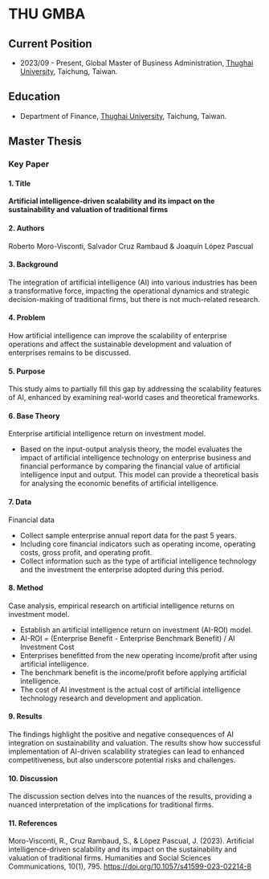 # THU GMBA
## Current Position
* 2023/09 - Present, Global Master of Business Administration, [Thughai University](https://www.thu.edu.tw), Taichung, Taiwan.

## Education
* Department of Finance, [Thughai University](https://www.thu.edu.tw), Taichung, Taiwan.

## Master Thesis

### Key Paper

#### 1. Title
**Artificial intelligence-driven scalability and its impact on the sustainability and valuation of traditional firms** 

#### 2. Authors
Roberto Moro-Visconti, Salvador Cruz Rambaud & Joaquín López Pascual

#### 3. Background
The integration of artificial intelligence (AI) into various industries has been a transformative force, impacting the operational dynamics and strategic decision-making of traditional firms, but there is not much-related research.

#### 4. Problem
How artificial intelligence can improve the scalability of enterprise operations and affect the sustainable development and valuation of enterprises remains to be discussed.

#### 5. Purpose
This study aims to partially fill this gap by addressing the scalability features of AI, enhanced by examining real-world cases and theoretical frameworks.

#### 6. Base Theory
Enterprise artificial intelligence return on investment model.
  * Based on the input-output analysis theory, the model evaluates the impact of artificial intelligence technology on enterprise business and financial performance by comparing the financial value of artificial intelligence input and output. This model can provide a theoretical basis for analysing the economic benefits of artificial intelligence.

#### 7. Data
Financial data
  * Collect sample enterprise annual report data for the past 5 years.
  * Including core financial indicators such as operating income, operating costs, gross profit, and operating profit.
  * Collect information such as the type of artificial intelligence technology and the investment the enterprise adopted during this period.

#### 8. Method
Case analysis, empirical research on artificial intelligence returns on investment model.
  * Establish an artificial intelligence return on investment (AI-ROI) model.
  * AI-ROI = (Enterprise Benefit - Enterprise Benchmark Benefit) / AI Investment Cost
  * Enterprises benefitted from the new operating income/profit after using artificial intelligence.
  * The benchmark benefit is the income/profit before applying artificial intelligence.
  * The cost of AI investment is the actual cost of artificial intelligence technology research and development and application.

#### 9. Results
The findings highlight the positive and negative consequences of AI integration on sustainability and valuation. The results show how successful implementation of AI-driven scalability strategies can lead to enhanced competitiveness, but also underscore potential risks and challenges.

#### 10. Discussion
The discussion section delves into the nuances of the results, providing a nuanced interpretation of the implications for traditional firms.

#### 11. References
Moro-Visconti, R., Cruz Rambaud, S., & López Pascual, J. (2023). Artificial intelligence-driven scalability and its impact on the sustainability and valuation of traditional firms. Humanities and Social Sciences Communications, 10(1), 795. https://doi.org/10.1057/s41599-023-02214-8
